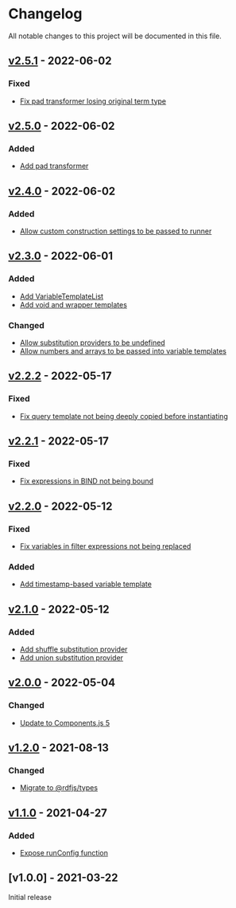 # Changelog
All notable changes to this project will be documented in this file.

<a name="v2.5.1"></a>
## [v2.5.1](https://github.com/rubensworks/sparql-query-parameter-instantiator.js/compare/v2.5.0...v2.5.1) - 2022-06-02

### Fixed
* [Fix pad transformer losing original term type](https://github.com/rubensworks/sparql-query-parameter-instantiator.js/commit/c2df43bfdf7e68d7cf73590cee70d68e2a214382)

<a name="v2.5.0"></a>
## [v2.5.0](https://github.com/rubensworks/sparql-query-parameter-instantiator.js/compare/v2.4.0...v2.5.0) - 2022-06-02

### Added
* [Add pad transformer](https://github.com/rubensworks/sparql-query-parameter-instantiator.js/commit/0b2154691484441b05cb43d664e4265296fa85a4)

<a name="v2.4.0"></a>
## [v2.4.0](https://github.com/rubensworks/sparql-query-parameter-instantiator.js/compare/v2.3.0...v2.4.0) - 2022-06-02

### Added
* [Allow custom construction settings to be passed to runner](https://github.com/rubensworks/sparql-query-parameter-instantiator.js/commit/4be002d4b6efadd400fbeafb85db5f86a939ba8d)

<a name="v2.3.0"></a>
## [v2.3.0](https://github.com/rubensworks/sparql-query-parameter-instantiator.js/compare/v2.2.2...v2.3.0) - 2022-06-01

### Added
* [Add VariableTemplateList](https://github.com/rubensworks/sparql-query-parameter-instantiator.js/commit/6a0aa0d9fdec166fb4acb2cf135454118bc38d20)
* [Add void and wrapper templates](https://github.com/rubensworks/sparql-query-parameter-instantiator.js/commit/bf6213553bdbd9b3640fe95dc8703d1362234628)

### Changed
* [Allow substitution providers to be undefined](https://github.com/rubensworks/sparql-query-parameter-instantiator.js/commit/a049e84e0d41d92d21141cd2bdfdeb3c7e60ef55)
* [Allow numbers and arrays to be passed into variable templates](https://github.com/rubensworks/sparql-query-parameter-instantiator.js/commit/5aece873fc84d3ff244d20ace13b467af1859b06)

<a name="v2.2.2"></a>
## [v2.2.2](https://github.com/rubensworks/sparql-query-parameter-instantiator.js/compare/v2.2.1...v2.2.2) - 2022-05-17

### Fixed
* [Fix query template not being deeply copied before instantiating](https://github.com/rubensworks/sparql-query-parameter-instantiator.js/commit/892e8daaa871b2f30f0d9a65b8dcb0e7437418bb)

<a name="v2.2.1"></a>
## [v2.2.1](https://github.com/rubensworks/sparql-query-parameter-instantiator.js/compare/v2.2.0...v2.2.1) - 2022-05-17

### Fixed
* [Fix expressions in BIND not being bound](https://github.com/rubensworks/sparql-query-parameter-instantiator.js/commit/3f1c00722de6b99b4587e03bdb3555570e8cd3a2)

<a name="v2.2.0"></a>
## [v2.2.0](https://github.com/rubensworks/sparql-query-parameter-instantiator.js/compare/v2.1.0...v2.2.0) - 2022-05-12

### Fixed
* [Fix variables in filter expressions not being replaced](https://github.com/rubensworks/sparql-query-parameter-instantiator.js/commit/6b85a60cfe75b01239c5f9f75e1f124680022c9d)

### Added
* [Add timestamp-based variable template](https://github.com/rubensworks/sparql-query-parameter-instantiator.js/commit/e4f8a45f3e5877eac1fcf9ad60c9b708c6c0cc1d)

<a name="v2.1.0"></a>
## [v2.1.0](https://github.com/rubensworks/sparql-query-parameter-instantiator.js/compare/v1.2.0...v2.1.0) - 2022-05-12

### Added
* [Add shuffle substitution provider](https://github.com/rubensworks/sparql-query-parameter-instantiator.js/commit/194157746b67eedc7c16f070d9a2593f713056b4)
* [Add union substitution provider](https://github.com/rubensworks/sparql-query-parameter-instantiator.js/commit/6cff5d3bf7d82ef9b6ccf2aacb4a30f349b7e48b)

<a name="v2.0.0"></a>
## [v2.0.0](https://github.com/rubensworks/sparql-query-parameter-instantiator.js/compare/v1.2.0...v2.0.0) - 2022-05-04

### Changed
* [Update to Components.js 5](https://github.com/rubensworks/sparql-query-parameter-instantiator.js/commit/45182d4ee1d5504327d8216b72dcee42e3af140c)

<a name="v1.2.0"></a>
## [v1.2.0](https://github.com/rubensworks/sparql-query-parameter-instantiator.js/compare/v1.1.0...v1.2.0) - 2021-08-13

### Changed
* [Migrate to @rdfjs/types](https://github.com/rubensworks/sparql-query-parameter-instantiator.js/commit/15e64ea9fa29a6749d212b15f0b467fd61d0a39a)

<a name="v1.1.0"></a>
## [v1.1.0](https://github.com/rubensworks/sparql-query-parameter-instantiator.js/compare/v1.0.0...v1.1.0) - 2021-04-27

### Added
* [Expose runConfig function](https://github.com/rubensworks/sparql-query-parameter-instantiator.js/commit/e211789c1d8e38d02d85a6f249bccb85d9f84601)

<a name="v1.0.0"></a>
## [v1.0.0] - 2021-03-22

Initial release
